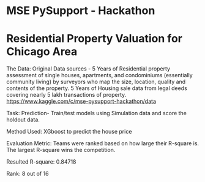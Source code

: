 # MSE PySupport - Hackathon
# Residential Property Valuation for Chicago Area
The Data: Original Data sources - 5 Years of Residential property assessment of single houses, apartments, and condominiums (essentially community living) by surveyors who map the size, location, quality and contents of the property. 5 Years of Housing sale data from legal deeds covering nearly 5 lakh transactions of property.
https://www.kaggle.com/c/mse-pysupport-hackathon/data

Task: Prediction- Train/test models using Simulation data and score the holdout data.

Method Used: XGboost to predict the house price

Evaluation Metric: Teams were ranked based on how large their R-square is. The largest R-square wins the competition.

Resulted R-square: 0.84718

Rank: 8 out of 16
